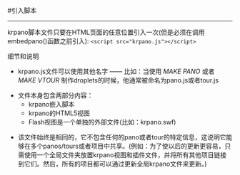 #引入脚本
<!-- Script Including -->
***
<!-- The krpano script file need to be included once anywhere (but before the embedpano() usage) in the html page: -->
krpano脚本文件只要在HTML页面的任意位置引入一次(但是必须在调用embedpano()函数之前引入):
`<script src="krpano.js"></script>`

<!-- Some details and notes: -->
细节和说明
<!-- The 'krpano.js' file can be named different - e.g. when using the MAKE PANO or MAKE VTOUR droplets it's typically named 'pano.js' or 'tour.js'. -->
* krpano.js文件可以使用其他名字 —— 比如：当使用 *MAKE PANO* 或者 *MAKE VTOUR* 制作droplets的时候，他通常被命名为pano.js或者tour.js
<!-- The file itself contains two parts - the krpano embedding script and the krpano HTML5 viewer. The krpano Flash viewer is a separate external file (e.g. the 'krpano.swf' file). -->
* 文件本身包含两部分内容：
    * krpano嵌入脚本
    * krpano的HTML5视图
    * Flash视图是一个单独的外部文件(比如：krpano.swf)
<!--
The file is always the same, it doesn't contain any pano or tour specific information, that means it could be shared across several panos/tours or projects.
E.g. to make later updates easier just use only one global folder for the krpano viewer and plugins files and link from all other projects to them. Then all projects can be updated by only updating the global krpano files.
-->
* 该文件始终是相同的，它不包含任何的pano或者tour的特定信息，这说明它能够在多个panos/tours或者项目中共享。(例如：为了使以后的更新更容易，只需使用一个全局文件夹放置krpano视图和插件文件，并将所有其他项目链接到它们。然后，所有的项目都可以通过更新全局krpano文件来更新。)